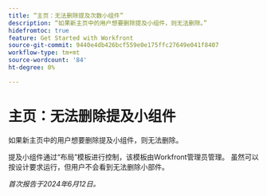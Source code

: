 ```yaml
---
title: “主页：无法删除提及次数小组件”
description: “如果新主页中的用户想要删除提及小组件，则无法删除。”
hidefromtoc: true
feature: Get Started with Workfront
source-git-commit: 9440e4db426bcf559e0e175ffc27649e041f8407
workflow-type: tm+mt
source-wordcount: '84'
ht-degree: 0%

---
```



# 主页：无法删除提及小组件

如果新主页中的用户想要删除提及小组件，则无法删除。

提及小组件通过“布局”模板进行控制，该模板由Workfront管理员管理。 虽然可以按设计要求运行，但用户不会看到无法删除小部件。

_首次报告于2024年6月12日。_
